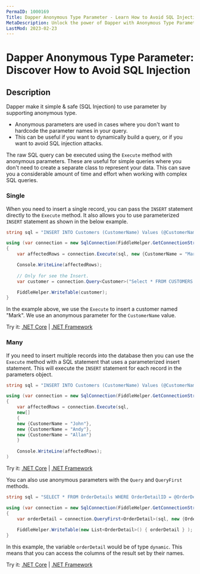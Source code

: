 ```yaml
---
PermaID: 1000169
Title: Dapper Anonymous Type Parameter - Learn How to Avoid SQL Injection
MetaDescription: Unlock the power of Dapper with Anonymous Type Parameter to avoid SQL Injection. Learn how to easily pass your parameter without worrying about user input.
LastMod: 2023-02-23
---
```


# Dapper Anonymous Type Parameter: Discover How to Avoid SQL Injection

## Description

Dapper make it simple & safe (SQL Injection) to use parameter by supporting anonymous type. 

 - Anonymous parameters are used in cases where you don't want to hardcode the parameter names in your query. 
 - This can be useful if you want to dynamically build a query, or if you want to avoid SQL injection attacks. 

The raw SQL query can be executed using the `Execute` method with anonymous parameters. These are useful for simple queries where you don't need to create a separate class to represent your data. This can save you a considerable amount of time and effort when working with complex SQL queries.

### Single

When you need to insert a single record, you can pass the `INSERT` statement directly to the `Execute` method. It also allows you to use parameterized `INSERT` statement as shown in the below example.

```csharp
string sql = "INSERT INTO Customers (CustomerName) Values (@CustomerName);";

using (var connection = new SqlConnection(FiddleHelper.GetConnectionStringSqlServerW3Schools()))
{
	var affectedRows = connection.Execute(sql, new {CustomerName = "Mark"});

	Console.WriteLine(affectedRows);
	
	// Only for see the Insert.
	var customer = connection.Query<Customer>("Select * FROM CUSTOMERS WHERE CustomerName = 'Mark'").ToList();

	FiddleHelper.WriteTable(customer);
}
```

In the example above, we use the `Execute` to insert a customer named "Mark". We use an anonymous parameter for the `CustomerName` value. 

Try it: [.NET Core](https://dotnetfiddle.net/wNl0G3) | [.NET Framework](https://dotnetfiddle.net/Z1iRIQ)

### Many

If you need to insert multiple records into the database then you can use the `Execute` method with a SQL statement that uses a parameterized insert statement. This will execute the `INSERT` statement for each record in the parameters object. 


```csharp
string sql = "INSERT INTO Customers (CustomerName) Values (@CustomerName);";

using (var connection = new SqlConnection(FiddleHelper.GetConnectionStringSqlServerW3Schools()))
{			
	var affectedRows = connection.Execute(sql,
	new[]
	{
	new {CustomerName = "John"},
	new {CustomerName = "Andy"},
	new {CustomerName = "Allan"}
	}
	
	Console.WriteLine(affectedRows);
)
```

Try it: [.NET Core](https://dotnetfiddle.net/df2ZDH) | [.NET Framework](https://dotnetfiddle.net/fvRKsY)


You can also use anonymous parameters with the `Query` and `QueryFirst` methods. 

```csharp
string sql = "SELECT * FROM OrderDetails WHERE OrderDetailID = @OrderDetailID;";

using (var connection = new SqlConnection(FiddleHelper.GetConnectionStringSqlServerW3Schools()))
{
	var orderDetail = connection.QueryFirst<OrderDetail>(sql, new {OrderDetailID = 10});
	
	FiddleHelper.WriteTable(new List<OrderDetail>() { orderDetail } );
}
```

In this example, the variable `orderDetail` would be of type `dynamic`. This means that you can access the columns of the result set by their names.

Try it: [.NET Core](https://dotnetfiddle.net/5GFAdJ) | [.NET Framework](https://dotnetfiddle.net/1K2DU4)
